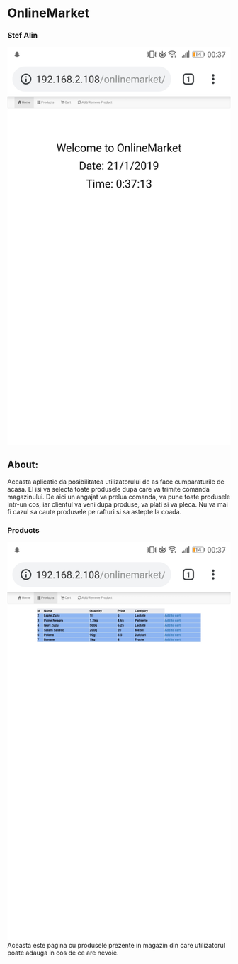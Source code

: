 # OnlineMarket

### Stef Alin

![alt text](https://github.com/AlienMonkey/AlienMonkey.github.io/blob/master/OnlineMarket/Screenshot_20190121-003714.jpg "Home")

## About:
  Aceasta aplicatie da posibilitatea utilizatorului de as face cumparaturile de acasa. El isi va selecta toate produsele dupa care va trimite comanda magazinului. De aici un angajat va prelua comanda, va pune toate produsele intr-un cos, iar clientul va veni dupa produse, va plati si va pleca. Nu va mai fi cazul sa caute produsele pe rafturi si sa astepte la coada.
  
  ### Products
  ![alt text](https://github.com/AlienMonkey/AlienMonkey.github.io/blob/master/OnlineMarket/Screenshot_20190121-003724.jpg "Products")
  Aceasta este pagina cu produsele prezente in magazin din care utilizatorul poate adauga in cos de ce are nevoie.
